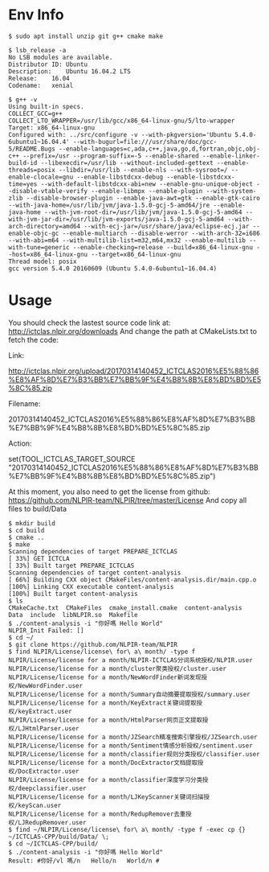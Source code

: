 # Env Info
```
$ sudo apt install unzip git g++ cmake make

$ lsb_release -a
No LSB modules are available.
Distributor ID:	Ubuntu
Description:	Ubuntu 16.04.2 LTS
Release:	16.04
Codename:	xenial

$ g++ -v
Using built-in specs.
COLLECT_GCC=g++
COLLECT_LTO_WRAPPER=/usr/lib/gcc/x86_64-linux-gnu/5/lto-wrapper
Target: x86_64-linux-gnu
Configured with: ../src/configure -v --with-pkgversion='Ubuntu 5.4.0-6ubuntu1~16.04.4' --with-bugurl=file:///usr/share/doc/gcc-5/README.Bugs --enable-languages=c,ada,c++,java,go,d,fortran,objc,obj-c++ --prefix=/usr --program-suffix=-5 --enable-shared --enable-linker-build-id --libexecdir=/usr/lib --without-included-gettext --enable-threads=posix --libdir=/usr/lib --enable-nls --with-sysroot=/ --enable-clocale=gnu --enable-libstdcxx-debug --enable-libstdcxx-time=yes --with-default-libstdcxx-abi=new --enable-gnu-unique-object --disable-vtable-verify --enable-libmpx --enable-plugin --with-system-zlib --disable-browser-plugin --enable-java-awt=gtk --enable-gtk-cairo --with-java-home=/usr/lib/jvm/java-1.5.0-gcj-5-amd64/jre --enable-java-home --with-jvm-root-dir=/usr/lib/jvm/java-1.5.0-gcj-5-amd64 --with-jvm-jar-dir=/usr/lib/jvm-exports/java-1.5.0-gcj-5-amd64 --with-arch-directory=amd64 --with-ecj-jar=/usr/share/java/eclipse-ecj.jar --enable-objc-gc --enable-multiarch --disable-werror --with-arch-32=i686 --with-abi=m64 --with-multilib-list=m32,m64,mx32 --enable-multilib --with-tune=generic --enable-checking=release --build=x86_64-linux-gnu --host=x86_64-linux-gnu --target=x86_64-linux-gnu
Thread model: posix
gcc version 5.4.0 20160609 (Ubuntu 5.4.0-6ubuntu1~16.04.4) 

```
# Usage

You should check the lastest source code link at: http://ictclas.nlpir.org/downloads
And change the path at CMakeLists.txt to fetch the code:

Link:

  http://ictclas.nlpir.org/upload/20170314140452_ICTCLAS2016%E5%88%86%E8%AF%8D%E7%B3%BB%E7%BB%9F%E4%B8%8B%E8%BD%BD%E5%8C%85.zip

Filename: 

  20170314140452_ICTCLAS2016%E5%88%86%E8%AF%8D%E7%B3%BB%E7%BB%9F%E4%B8%8B%E8%BD%BD%E5%8C%85.zip

Action:

  set(TOOL_ICTCLAS_TARGET_SOURCE "20170314140452_ICTCLAS2016%E5%88%86%E8%AF%8D%E7%B3%BB%E7%BB%9F%E4%B8%8B%E8%BD%BD%E5%8C%85.zip")

At this moment, you also need to get the license from github: https://github.com/NLPIR-team/NLPIR/tree/master/License
And copy all files to build/Data

```
$ mkdir build
$ cd build
$ cmake ..
$ make
Scanning dependencies of target PREPARE_ICTCLAS
[ 33%] GET ICTCLA
[ 33%] Built target PREPARE_ICTCLAS
Scanning dependencies of target content-analysis
[ 66%] Building CXX object CMakeFiles/content-analysis.dir/main.cpp.o
[100%] Linking CXX executable content-analysis
[100%] Built target content-analysis
$ ls
CMakeCache.txt  CMakeFiles  cmake_install.cmake  content-analysis  Data  include  libNLPIR.so  Makefile
$ ./content-analysis -i "你好嗎 Hello World"
NLPIR_Init Failed: []
$ cd ~/
$ git clone https://github.com/NLPIR-team/NLPIR
$ find NLPIR/License/license\ for\ a\ month/ -type f
NLPIR/License/license for a month/NLPIR-ICTCLAS分词系统授权/NLPIR.user
NLPIR/License/license for a month/cluster聚类授权/cluster.user
NLPIR/License/license for a month/NewWordFinder新词发现授权/NewWordFinder.user
NLPIR/License/license for a month/Summary自动摘要提取授权/summary.user
NLPIR/License/license for a month/KeyExtract关键词提取授权/keyExtract.user
NLPIR/License/license for a month/HtmlParser网页正文提取授权/LJHtmlParser.user
NLPIR/License/license for a month/JZSearch精准搜索引擎授权/JZSearch.user
NLPIR/License/license for a month/Sentiment情感分析授权/sentiment.user
NLPIR/License/license for a month/classifier规则分类授权/classifier.user
NLPIR/License/license for a month/DocExtractor文档提取授权/DocExtractor.user
NLPIR/License/license for a month/classifier深度学习分类授权/deepclassifier.user
NLPIR/License/license for a month/LJKeyScanner关键词扫描授权/keyScan.user
NLPIR/License/license for a month/RedupRemover去重授权/LJRedupRemover.user
$ find ~/NLPIR/License/license\ for\ a\ month/ -type f -exec cp {} ~/ICTCLAS-CPP/build/Data/ \;
$ cd ~/ICTCLAS-CPP/build/
$ ./content-analysis -i "你好嗎 Hello World"
Result: #你好/vl 嗎/n   Hello/n   World/n #
```
